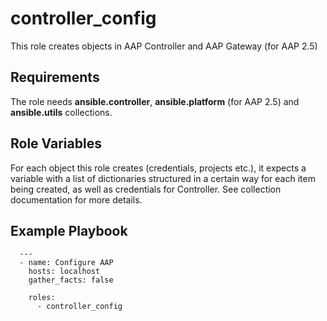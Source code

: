 controller_config
=========
This role creates objects in AAP Controller and AAP Gateway (for AAP 2.5)

Requirements
------------
The role needs **ansible.controller**, **ansible.platform** (for AAP 2.5) and **ansible.utils** collections.

Role Variables
--------------
For each object this role creates (credentials, projects etc.), it expects a variable with a list of dictionaries structured in a certain way for each item being created, as well as credentials for Controller. See collection documentation for more details.

Example Playbook
----------------
```
  ---
  - name: Configure AAP
    hosts: localhost
    gather_facts: false
  
    roles:
      - controller_config
```
